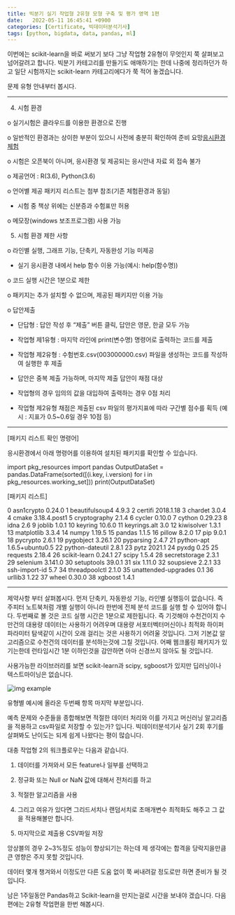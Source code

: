 ```yaml
---
title: 빅분기 실기 작업형 2유형 모형 구축 및 평가 영역 1편
date:   2022-05-11 16:45:41 +0900
categories: [Certificate, 빅데이터분석기사]
tags: [python, bigdata, data, pandas, ml]
---
```


이번에는 scikit-learn을 바로 써보기 보다 그냥 작업형 2유형이 무엇인지 쭉 살펴보고 넘어갈려고 합니다. 빅분기 카테고리를 만들기도 애매하기는 한데 나중에 정리하던가 하고 일단 시험까지는 scikit-learn 카테고리에다가 쭉 적어 놓겠습니다.


문제 유형 안내부터 봅시다.

---
4. 시험 환경

o 실기시험은 클라우드를 이용한 환경으로 진행

o 일반적인 환경과는 상이한 부분이 있으니 사전에 충분히 확인하여 준비 요망[응시환경 체험](https://dataq.goorm.io/exam/116674/%EC%B2%B4%ED%97%98%ED%95%98%EA%B8%B0/quiz/1)

o 시험은 오픈북이 아니며, 응시환경 및 제공되는 응시안내 자료 외 접속 불가

o 제공언어 : R(3.6), Python(3.6)

o 언어별 제공 패키지 리스트는 첨부 참조(기존 체험환경과 동일)

  * 시험 중 책상 위에는 신분증과 수험표만 허용

o 메모장(windows 보조프로그램) 사용 가능

5. 시험 환경 제한 사항

o 라인별 실행, 그래프 기능, 단축키, 자동완성 기능 미제공

  * 실기 응시환경 내에서 help 함수 이용 가능(예시: help(함수명))

o 코드 실행 시간은 1분으로 제한

o 패키지는 추가 설치할 수 없으며, 제공된 패키지만 이용 가능

o 답안제출

  - 단답형 : 답안 작성 후 “제출” 버튼 클릭, 답안은 영문, 한글 모두 가능

  - 작업형 제1유형 : 마지막 라인에 print(변수명) 명령어로 출력하는 코드를 제출

  - 작업형 제2유형 : 수험번호.csv(003000000.csv) 파일을 생성하는 코드를 작성하여 실행한 후 제출

   * 답안은 중복 제출 가능하며, 마지막 제출 답안이 채점 대상

   * 작업형의 경우 임의의 값을 대입하여 출력하는 경우 0점 처리

   * 작업형 제2유형 채점은 제출된 csv 파일의 평가지표에 따라 구간별 점수를 획득 (예시 : 지표가 0.5~0.6일 경우 10점 등)

   ---

   [패키지 리스트 확인 명령어]

응시환경에서 아래 명령어를 이용하여 설치된 패키지를 확인할 수 있습니다.

import pkg_resources 
import pandas 
OutputDataSet = pandas.DataFrame(sorted([(i.key, i.version) for i in pkg_resources.working_set])) 
print(OutputDataSet)

[패키지 리스트]

0            asn1crypto           0.24.0
1        beautifulsoup4            4.9.3
2               certifi        2018.1.18
3               chardet            3.0.4
4                 cmake     3.18.4.post1
5          cryptography            2.1.4
6                cycler           0.10.0
7                cython          0.29.23
8                  idna              2.6
9                joblib            1.0.1
10              keyring           10.6.0
11         keyrings.alt              3.0
12           kiwisolver            1.3.1
13           matplotlib            3.3.4
14                numpy           1.19.5
15               pandas            1.1.5
16               pillow            8.2.0
17                  pip            9.0.1
18             pycrypto            2.6.1
19            pygobject           3.26.1
20            pyparsing            2.4.7
21           python-apt  1.6.5+ubuntu0.5
22      python-dateutil            2.8.1
23                 pytz           2021.1
24                pyxdg             0.25
25             requests           2.18.4
26         scikit-learn           0.24.1
27                scipy            1.5.4
28        secretstorage            2.3.1
29             selenium          3.141.0
30           setuptools           39.0.1
31                  six           1.11.0
32            soupsieve            2.2.1
33        ssh-import-id              5.7
34        threadpoolctl            2.1.0
35  unattended-upgrades              0.1
36              urllib3             1.22
37                wheel           0.30.0
38              xgboost            1.4.1


---

제약사항 부터 살펴봅시다. 먼저 단축키, 자동완성 기능, 라인별 실행등이 없습니다. 즉 주피터 노트북처럼 개별 실행이 아니라 한번에 전체 분석 코드를 실행 할 수 있어야 합니다. 두번째로 볼 것은 코드 실행 시간은 1분으로 제한됩니다. 즉 기것해야 수천건이지 수만건의 대용량 데이터는 사용하기 어려우며 대용량 서포터벡터머신이나 최적화 하이퍼파라미터 탐색같이 시간이 오래 걸리는 것은 사용하기 어려울 것입니다. 그저 기본값 알고리즘으로 수천건의 데이터를 분석하는것에 그칠 것입니다. 어째 웹크롤링 패키지가 있기는한데 런타임시간 1분 이하인것을 감안하면 아마 신경쓰지 않아도 될 것입니다.

 사용가능한 라이브러리를 보면 scikit-learn과 scipy, sgboost가 있지만 딥러닝이나 텍스트마이닝은 없습니다. 

![img example](https://user-images.githubusercontent.com/85277660/210170565-b911aa2d-5596-4eb2-961b-d9bed29bb39b.png)

유형별 예시에 올라온 두번째 항목 마지막 부분입니다.

 

예측 문제와 수준들을 종합해보면 적절한 데이터 처리와 이를 가지고 머신러닝 알고리즘을 적용하고 csv파일로 저장할 수 있는가? 입니다. 빅데이터분석기사 실기 2회 후기를 살펴봐도 난이도는 되게 쉽게 나왔다는 평이 많습니다.

 

대충 작업형 2의 워크플로우는 다음과 같습니다.

1. 데이터를 가져와서 모든 feature나 일부를 선택하고

2. 정규화 또는 Null or NaN 값에 대해서 전처리를 하고

3. 적절한 알고리즘을 사용

4. 그리고 여유가 있다면 그리드서치나 랜덤서치로 초매개변수 최적화도 해주고 그 값을 적용해볼만 합니다.

5. 마지막으로 제출용 CSV파일 저장

앙상블의 경우 2~3%정도 성능이 향상되기는 하는데 제 생각에는 합격을 당락지을만큼 큰 영향은 주지 못할 것입니다.

 

데이터 몇개 챙겨와서 이정도만 다른 도움 없이 쭉 써내려갈 정도로만 하면 준비가 될 것입니다.

 

남은 1주일동안 Pandas하고 Scikit-learn을 만지는걸로 시간을 보내야 겠습니다. 다음 편에는 2유형 작업편을 한번 해봅시다.